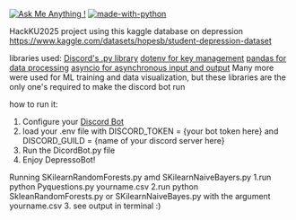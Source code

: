 [![Ask Me Anything !](https://img.shields.io/badge/Ask%20me-anything-1abc9c.svg)](https://GitHub.com/ascaletty) [![made-with-python](https://img.shields.io/badge/Made%20with-Python-1f425f.svg)](https://www.python.org/)  


HackKU2025 project using this kaggle database on depression
https://www.kaggle.com/datasets/hopesb/student-depression-dataset


libraries used:
[Discord's .py library](https://discordpy.readthedocs.io/en/stable/intro.html) 
[dotenv for key management](https://pypi.org/project/python-dotenv/)
[pandas for data processing](https://pypi.org/project/pandas/)
[asyncio for asynchronous input and output](https://pypi.org/project/asyncio/)
Many more were used for ML training and data visualization, but these libraries are the only one's required to make the discord bot run

how to run it:
1) Configure your [Discord Bot](https://discordpy.readthedocs.io/en/stable/discord.html)
2) load your .env file with DISCORD_TOKEN = {your bot token here} and DISCORD_GUILD = {name of your discord server here}
3) Run the DicordBot.py file
4) Enjoy DepressoBot!


Running SKilearnRandomForests.py amd SKilearnNaiveBayers.py
1.run python Pyquestions.py yourname.csv
2.run python SkleanRandomForests.py or SKilearnNaiveBayes.py with the argument yourname.csv
3. see output in terminal :)




